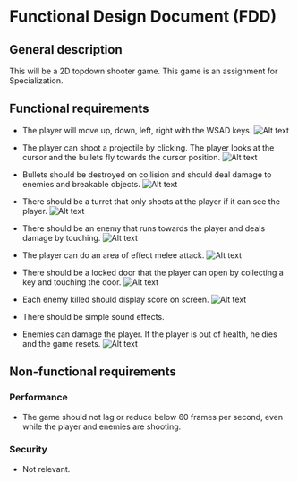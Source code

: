 # Functional Design Document (FDD)

## General description
This will be a 2D topdown shooter game. This game is an assignment for Specialization.

## Functional requirements
* The player will move up, down, left, right with the WSAD keys.
![Alt text](Imgs/1.jpg)

* The player can shoot a projectile by clicking. The player looks at the cursor and the bullets fly towards the cursor position.
![Alt text](Imgs/2.jpg)

* Bullets should be destroyed on collision and should deal damage to enemies and breakable objects.
![Alt text](Imgs/3.jpg)

* There should be a turret that only shoots at the player if it can see the player.
![Alt text](Imgs/4.jpg)

* There should be an enemy that runs towards the player and deals damage by touching.
![Alt text](Imgs/5.jpg)

* The player can do an area of effect melee attack.
![Alt text](Imgs/6.jpg)

* There should be a locked door that the player can open by collecting a key and touching the door.
![Alt text](Imgs/7.jpg)

* Each enemy killed should display score on screen.
![Alt text](Imgs/8.jpg)

* There should be simple sound effects.

* Enemies can damage the player. If the player is out of health, he dies and the game resets.
![Alt text](Imgs/9.jpg)

## Non-functional requirements

### Performance
* The game should not lag or reduce below 60 frames per second, even while the player and enemies are shooting.

### Security
* Not relevant.